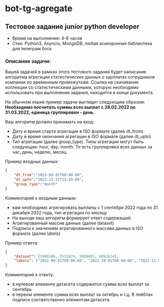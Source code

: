 # bot-tg-agregate

## Тестовое задание junior python developer
- Время на выполнение: 4-6 часов
- Стек: Python3, Asyncio, MongoDB, любая асинхронная библиотека для телеграм бота

### Описание задачи:
Вашей задачей в рамках этого тестового задания будет написание алгоритма агрегации статистических данных о зарплатах сотрудников компании по временным промежуткам. Ссылка на скачивание коллекции со статистическими данными, которую необходимо использовать при выполнении задания, находится в конце документа.

На обычном языке пример задачи выглядит следующим образом:  
**Необходимо посчитать суммы всех выплат с 28.02.2022 по 31.03.2022, единица группировки - день.**

Ваш алгоритм должен принимать на вход:
- Дату и время старта агрегации в ISO формате (далее dt_from)
- Дату и время окончания агрегации в ISO формате (далее dt_upto)
- Тип агрегации (далее group_type). Типы агрегации могут быть следующие: hour, day, month. То есть группировка всех данных за час, день, неделю, месяц.

Пример входных данных:  
```json
{
    "dt_from":"2022-09-01T00:00:00",
    "dt_upto":"2022-12-31T23:59:00",
    "group_type":"month"
}
```

Комментарий к входным данным: 
- вам необходимо агрегировать выплаты с 1 сентября 2022 года по 31 декабря 2022 года, тип агрегации по месяцу
- На выходе ваш алгоритм формирует ответ содержащий:
- Агрегированный массив данных (далее dataset)
- Подписи к значениям агрегированного массива данных в ISO формате (далее labels)

Пример ответа:
```json
{
    "dataset": [5906586, 5515874, 5889803, 6092634], 
    "labels": ["2022-09-01T00:00:00", "2022-10-01T00:00:00", "2022-11-01T00:00:00", "2022-12-01T00:00:00"]
}
```
Комментарий к ответу: 
- в нулевом элементе датасета содержится сумма всех выплат за сентябрь
- в первом элементе сумма всех выплат за октябрь и т.д. В лейблах подписи соответственно элементам датасета.
